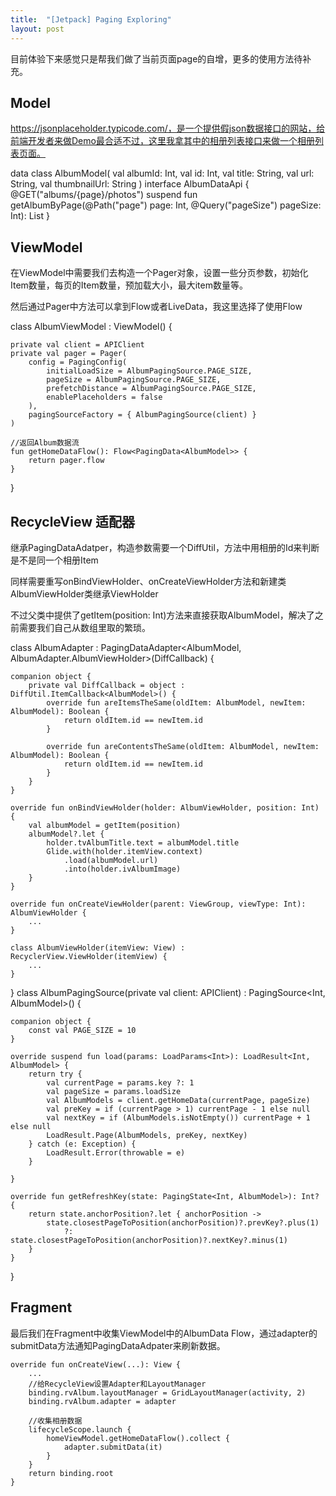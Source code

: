 ```yaml
---
title:  "[Jetpack] Paging Exploring"
layout: post
---
```


目前体验下来感觉只是帮我们做了当前页面page的自增，更多的使用方法待补充。


## Model
https://jsonplaceholder.typicode.com/，是一个提供假json数据接口的网站，给前端开发者来做Demo最合适不过，这里我拿其中的相册列表接口来做一个相册列表页面。

data class AlbumModel(
    val albumId: Int,
    val id: Int,
    val title: String,
    val url: String,
    val thumbnailUrl: String
)
interface AlbumDataApi {
    @GET("albums/{page}/photos")
    suspend fun getAlbumByPage(@Path("page") page: Int, @Query("pageSize") pageSize: Int): List<AlbumModel>
}
## ViewModel
在ViewModel中需要我们去构造一个Pager对象，设置一些分页参数，初始化Item数量，每页的Item数量，预加载大小，最大item数量等。

然后通过Pager中方法可以拿到Flow或者LiveData，我这里选择了使用Flow

class AlbumViewModel : ViewModel() {
 
    private val client = APIClient
    private val pager = Pager(
        config = PagingConfig(
            initialLoadSize = AlbumPagingSource.PAGE_SIZE,
            pageSize = AlbumPagingSource.PAGE_SIZE,
            prefetchDistance = AlbumPagingSource.PAGE_SIZE,
            enablePlaceholders = false
        ),
        pagingSourceFactory = { AlbumPagingSource(client) }
    )
 
    //返回Album数据流
    fun getHomeDataFlow(): Flow<PagingData<AlbumModel>> {
        return pager.flow
    }
 
}
## RecycleView 适配器
继承PagingDataAdatper，构造参数需要一个DiffUtil，方法中用相册的Id来判断是不是同一个相册Item

同样需要重写onBindViewHolder、onCreateViewHolder方法和新建类AlbumViewHolder类继承ViewHolder

不过父类中提供了getItem(position: Int)方法来直接获取AlbumModel，解决了之前需要我们自己从数组里取的繁琐。

class AlbumAdapter :
    PagingDataAdapter<AlbumModel, AlbumAdapter.AlbumViewHolder>(DiffCallback) {
 
    companion object {
        private val DiffCallback = object : DiffUtil.ItemCallback<AlbumModel>() {
            override fun areItemsTheSame(oldItem: AlbumModel, newItem: AlbumModel): Boolean {
                return oldItem.id == newItem.id
            }
 
            override fun areContentsTheSame(oldItem: AlbumModel, newItem: AlbumModel): Boolean {
                return oldItem.id == newItem.id
            }
        }
    }
 
    override fun onBindViewHolder(holder: AlbumViewHolder, position: Int) {
        val albumModel = getItem(position)
        albumModel?.let {
            holder.tvAlbumTitle.text = albumModel.title
            Glide.with(holder.itemView.context)
                .load(albumModel.url)
                .into(holder.ivAlbumImage)
        }
    }
 
    override fun onCreateViewHolder(parent: ViewGroup, viewType: Int): AlbumViewHolder {
        ...
    }
 
    class AlbumViewHolder(itemView: View) : RecyclerView.ViewHolder(itemView) {
        ...
    }
}
class AlbumPagingSource(private val client: APIClient) : PagingSource<Int, AlbumModel>() {
 
    companion object {
        const val PAGE_SIZE = 10
    }
 
    override suspend fun load(params: LoadParams<Int>): LoadResult<Int, AlbumModel> {
        return try {
            val currentPage = params.key ?: 1
            val pageSize = params.loadSize
            val AlbumModels = client.getHomeData(currentPage, pageSize)
            val preKey = if (currentPage > 1) currentPage - 1 else null
            val nextKey = if (AlbumModels.isNotEmpty()) currentPage + 1 else null
            LoadResult.Page(AlbumModels, preKey, nextKey)
        } catch (e: Exception) {
            LoadResult.Error(throwable = e)
        }
 
    }
 
    override fun getRefreshKey(state: PagingState<Int, AlbumModel>): Int? {
        return state.anchorPosition?.let { anchorPosition ->
            state.closestPageToPosition(anchorPosition)?.prevKey?.plus(1)
                ?: state.closestPageToPosition(anchorPosition)?.nextKey?.minus(1)
        }
    }
 
}
## Fragment
最后我们在Fragment中收集ViewModel中的AlbumData Flow，通过adapter的submitData方法通知PagingDataAdpater来刷新数据。

    override fun onCreateView(...): View {
        ...
        //给RecycleView设置Adapter和LayoutManager
        binding.rvAlbum.layoutManager = GridLayoutManager(activity, 2)
        binding.rvAlbum.adapter = adapter
 
        //收集相册数据
        lifecycleScope.launch {
            homeViewModel.getHomeDataFlow().collect {
                adapter.submitData(it)
            }
        }
        return binding.root
    }
